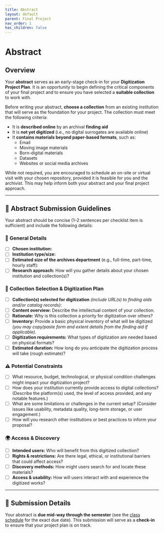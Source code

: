 ```yaml
---
title: Abstract
layout: default
parent: Final Project
nav_order: 1
has_children: false
---
```


# Abstract

## Overview

Your **abstract** serves as an early-stage check-in for your **Digitization Project Plan**. It is an opportunity to begin defining the critical components of your final project and to ensure you have selected a **suitable collection** to work with.

Before writing your abstract, **choose a collection** from an existing institution that will serve as the foundation for your project. The collection must meet the following criteria:

- It is **described online** by an archival **finding aid**  
- It is **not yet digitized** (i.e., no digital surrogates are available online)  
- It **contains materials beyond paper-based formats**, such as:
  - Email
  - Moving image materials
  - Born-digital materials
  - Datasets
  - Websites or social media archives  

While not required, you are encouraged to schedule an on-site or virtual visit with your chosen repository, provided it is feasible for you and the archivist. This may help inform both your abstract and your final project approach.

---

## 📝 Abstract Submission Guidelines

Your abstract should be concise (1–2 sentences per checklist item is sufficient) and include the following details:

### 📌 **General Details**
- [ ] **Chosen institution:**  
- [ ] **Institution type/size:**  
- [ ] **Estimated size of the archives department** (e.g., full-time, part-time, hourly staff):  
- [ ] **Research approach:** How will you gather details about your chosen institution and collection(s)?  

### 📂 **Collection Selection & Digitization Plan**
- [ ] **Collection(s) selected for digitization** *(include URL(s) to finding aids and/or catalog records)*:  
- [ ] **Content overview:** Describe the intellectual content of your collection.  
- [ ] **Rationale:** Why is this collection a priority for digitization over others?  
- [ ] **Inventory:** Provide a basic physical inventory of what will be digitized *(you may copy/paste form and extent details from the finding aid if applicable)*.  
- [ ] **Digitization requirements:** What types of digitization are needed based on physical formats?  
- [ ] **Estimated duration:** How long do you anticipate the digitization process will take (rough estimate)?  

### ⚠️ **Potential Constraints**
- [ ] What resource, budget, technological, or physical condition challenges might impact your digitization project?
- [ ] How does your institution currently provide access to digital collections? (Describe the platform(s) used, the level of access provided, and any notable features.)
- [ ] What are some limitations or challenges in the current setup? (Consider issues like usability, metadata quality, long-term storage, or user engagement.)
- [ ] How will you research other institutions or best practices to inform your proposal?

### 🌍 **Access & Discovery**
- [ ] **Intended users:** Who will benefit from this digitized collection?  
- [ ] **Rights & restrictions:** Are there legal, ethical, or institutional barriers that could affect access?  
- [ ] **Discovery methods:** How might users search for and locate these materials?  
- [ ] **Access & usability:** How will users interact with and experience the digitized works?  

---

## 🔗 Submission Details

Your abstract is **due mid-way through the semester** (see the [class schedule](https://digital-archives.github.io/HISTGA1011/schedule/) for the exact due date). This submission will serve as a **check-in** to ensure that your project plan is on track.